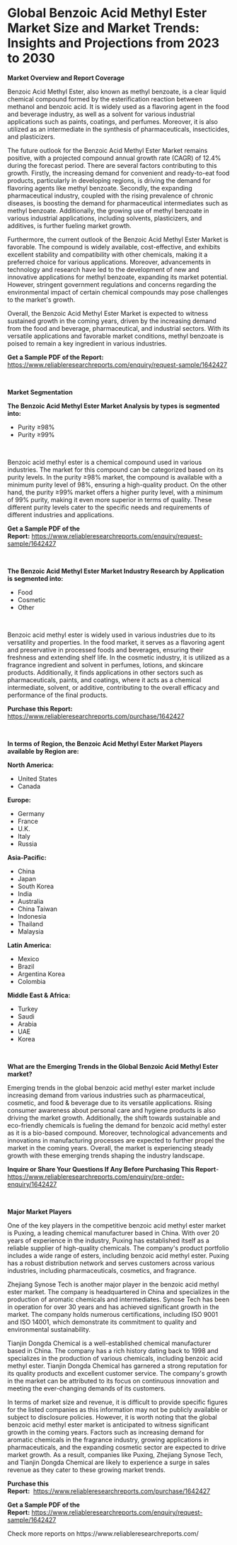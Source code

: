 <p><h1>Global Benzoic Acid Methyl Ester Market Size and Market Trends: Insights and Projections from 2023 to 2030</h1></p><p><strong>Market Overview and Report Coverage</strong></p>
<p><p>Benzoic Acid Methyl Ester, also known as methyl benzoate, is a clear liquid chemical compound formed by the esterification reaction between methanol and benzoic acid. It is widely used as a flavoring agent in the food and beverage industry, as well as a solvent for various industrial applications such as paints, coatings, and perfumes. Moreover, it is also utilized as an intermediate in the synthesis of pharmaceuticals, insecticides, and plasticizers.</p><p>The future outlook for the Benzoic Acid Methyl Ester Market remains positive, with a projected compound annual growth rate (CAGR) of 12.4% during the forecast period. There are several factors contributing to this growth. Firstly, the increasing demand for convenient and ready-to-eat food products, particularly in developing regions, is driving the demand for flavoring agents like methyl benzoate. Secondly, the expanding pharmaceutical industry, coupled with the rising prevalence of chronic diseases, is boosting the demand for pharmaceutical intermediates such as methyl benzoate. Additionally, the growing use of methyl benzoate in various industrial applications, including solvents, plasticizers, and additives, is further fueling market growth.</p><p>Furthermore, the current outlook of the Benzoic Acid Methyl Ester Market is favorable. The compound is widely available, cost-effective, and exhibits excellent stability and compatibility with other chemicals, making it a preferred choice for various applications. Moreover, advancements in technology and research have led to the development of new and innovative applications for methyl benzoate, expanding its market potential. However, stringent government regulations and concerns regarding the environmental impact of certain chemical compounds may pose challenges to the market's growth.</p><p>Overall, the Benzoic Acid Methyl Ester Market is expected to witness sustained growth in the coming years, driven by the increasing demand from the food and beverage, pharmaceutical, and industrial sectors. With its versatile applications and favorable market conditions, methyl benzoate is poised to remain a key ingredient in various industries.</p></p>
<p><strong>Get a Sample PDF of the Report:</strong> <a href="https://www.reliableresearchreports.com/enquiry/request-sample/1642427">https://www.reliableresearchreports.com/enquiry/request-sample/1642427</a></p>
<p>&nbsp;</p>
<p><strong>Market Segmentation</strong></p>
<p><strong>The Benzoic Acid Methyl Ester Market Analysis by types is segmented into:</strong></p>
<p><ul><li>Purity ≥98%</li><li>Purity ≥99%</li></ul></p>
<p>&nbsp;</p>
<p><p>Benzoic acid methyl ester is a chemical compound used in various industries. The market for this compound can be categorized based on its purity levels. In the purity ≥98% market, the compound is available with a minimum purity level of 98%, ensuring a high-quality product. On the other hand, the purity ≥99% market offers a higher purity level, with a minimum of 99% purity, making it even more superior in terms of quality. These different purity levels cater to the specific needs and requirements of different industries and applications.</p></p>
<p><strong>Get a Sample PDF of the Report:</strong>&nbsp;<a href="https://www.reliableresearchreports.com/enquiry/request-sample/1642427">https://www.reliableresearchreports.com/enquiry/request-sample/1642427</a></p>
<p>&nbsp;</p>
<p><strong>The Benzoic Acid Methyl Ester Market Industry Research by Application is segmented into:</strong></p>
<p><ul><li>Food</li><li>Cosmetic</li><li>Other</li></ul></p>
<p>&nbsp;</p>
<p><p>Benzoic acid methyl ester is widely used in various industries due to its versatility and properties. In the food market, it serves as a flavoring agent and preservative in processed foods and beverages, ensuring their freshness and extending shelf life. In the cosmetic industry, it is utilized as a fragrance ingredient and solvent in perfumes, lotions, and skincare products. Additionally, it finds applications in other sectors such as pharmaceuticals, paints, and coatings, where it acts as a chemical intermediate, solvent, or additive, contributing to the overall efficacy and performance of the final products.</p></p>
<p><strong>Purchase this Report:</strong>&nbsp; <a href="https://www.reliableresearchreports.com/purchase/1642427">https://www.reliableresearchreports.com/purchase/1642427</a></p>
<p>&nbsp;</p>
<p><strong>In terms of Region, the Benzoic Acid Methyl Ester Market Players available by Region are:</strong></p>
<p>
    <p> <strong> North America: </strong>
        <ul>
            <li>United States</li>
            <li>Canada</li>
        </ul>
        </p> 
    <p> <strong> Europe: </strong>
        <ul>
            <li>Germany</li>
            <li>France</li>
            <li>U.K.</li>
            <li>Italy</li>
            <li>Russia</li>
        </ul>
        </p> 
    <p> <strong> Asia-Pacific: </strong>
        <ul>
            <li>China</li>
            <li>Japan</li>
            <li>South Korea</li>
            <li>India</li>
            <li>Australia</li>
            <li>China Taiwan</li>
            <li>Indonesia</li>
            <li>Thailand</li>
            <li>Malaysia</li>
        </ul>
        </p> 
    <p> <strong> Latin America: </strong>
        <ul>
            <li>Mexico</li>
            <li>Brazil</li>
            <li>Argentina Korea</li>
            <li>Colombia</li>
        </ul>
        </p> 
    <p> <strong> Middle East & Africa: </strong>
        <ul>
            <li>Turkey</li>
            <li>Saudi</li>
            <li>Arabia</li>
            <li>UAE</li>
            <li>Korea</li>
        </ul>
    </p>
    </p>
<p>&nbsp;</p>
<p><strong>What are the Emerging Trends in the Global Benzoic Acid Methyl Ester market?</strong></p>
<p><p>Emerging trends in the global benzoic acid methyl ester market include increasing demand from various industries such as pharmaceutical, cosmetic, and food & beverage due to its versatile applications. Rising consumer awareness about personal care and hygiene products is also driving the market growth. Additionally, the shift towards sustainable and eco-friendly chemicals is fueling the demand for benzoic acid methyl ester as it is a bio-based compound. Moreover, technological advancements and innovations in manufacturing processes are expected to further propel the market in the coming years. Overall, the market is experiencing steady growth with these emerging trends shaping the industry landscape.</p></p>
<p><strong>Inquire or Share Your Questions If Any Before Purchasing This Report</strong>- <a href="https://www.reliableresearchreports.com/enquiry/pre-order-enquiry/1642427">https://www.reliableresearchreports.com/enquiry/pre-order-enquiry/1642427</a></p>
<p>&nbsp;</p>
<p><strong>Major Market Players</strong></p>
<p><p>One of the key players in the competitive benzoic acid methyl ester market is Puxing, a leading chemical manufacturer based in China. With over 20 years of experience in the industry, Puxing has established itself as a reliable supplier of high-quality chemicals. The company's product portfolio includes a wide range of esters, including benzoic acid methyl ester. Puxing has a robust distribution network and serves customers across various industries, including pharmaceuticals, cosmetics, and fragrance. </p><p>Zhejiang Synose Tech is another major player in the benzoic acid methyl ester market. The company is headquartered in China and specializes in the production of aromatic chemicals and intermediates. Synose Tech has been in operation for over 30 years and has achieved significant growth in the market. The company holds numerous certifications, including ISO 9001 and ISO 14001, which demonstrate its commitment to quality and environmental sustainability. </p><p>Tianjin Dongda Chemical is a well-established chemical manufacturer based in China. The company has a rich history dating back to 1998 and specializes in the production of various chemicals, including benzoic acid methyl ester. Tianjin Dongda Chemical has garnered a strong reputation for its quality products and excellent customer service. The company's growth in the market can be attributed to its focus on continuous innovation and meeting the ever-changing demands of its customers. </p><p>In terms of market size and revenue, it is difficult to provide specific figures for the listed companies as this information may not be publicly available or subject to disclosure policies. However, it is worth noting that the global benzoic acid methyl ester market is anticipated to witness significant growth in the coming years. Factors such as increasing demand for aromatic chemicals in the fragrance industry, growing applications in pharmaceuticals, and the expanding cosmetic sector are expected to drive market growth. As a result, companies like Puxing, Zhejiang Synose Tech, and Tianjin Dongda Chemical are likely to experience a surge in sales revenue as they cater to these growing market trends.</p></p>
<p><strong>Purchase this Report:</strong>&nbsp;&nbsp;<a href="https://www.reliableresearchreports.com/purchase/1642427">https://www.reliableresearchreports.com/purchase/1642427</a></p>
<p></p>
<p><strong>Get a Sample PDF of the Report:</strong>&nbsp;<a href="https://www.reliableresearchreports.com/enquiry/request-sample/1642427">https://www.reliableresearchreports.com/enquiry/request-sample/1642427</a></p>
<p>Check more reports on https://www.reliableresearchreports.com/</p>